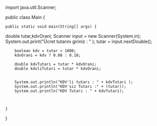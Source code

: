 import java.util.Scanner;

public class Main {

    public static void main(String[] args) {

double tutar,kdvOrani;
        Scanner input = new Scanner(System.in);
        System.out.print("Ücret tutarını giriniz : " );
        tutar = input.nextDouble();

        boolean kdv = tutar > 1000;
        kdvOrani = kdv ? 0.08 : 0.18;

        double kdvTutari = tutar * kdvOrani;
        double kdvliTutari = tutar * kdvOrani;


        System.out.println("KDV'li tutarı : " + kdvTutari );
        System.out.println("KDV'siz Tutarı :" + (tutar));
        System.out.println("KDV Tutarı : " + kdvTutari);



    }
}
